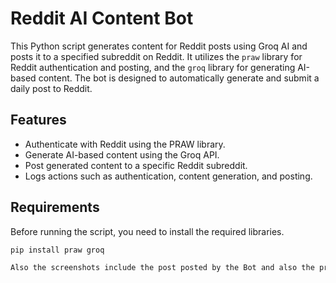 # Reddit AI Content Bot

This Python script generates content for Reddit posts using Groq AI and posts it to a specified subreddit on Reddit. It utilizes the `praw` library for Reddit authentication and posting, and the `groq` library for generating AI-based content. The bot is designed to automatically generate and submit a daily post to Reddit.

## Features

- Authenticate with Reddit using the PRAW library.
- Generate AI-based content using the Groq API.
- Post generated content to a specific Reddit subreddit.
- Logs actions such as authentication, content generation, and posting.

## Requirements

Before running the script, you need to install the required libraries.

```bash
pip install praw groq

Also the screenshots include the post posted by the Bot and also the proof of authentication and posting.
